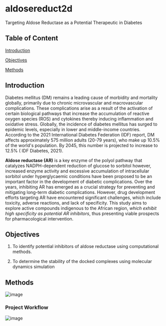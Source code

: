# aldosereduct2d

Targeting Aldose Reductase as a Potential Therapeutic in Diabetes

## Table of Content

[Introduction](https://github.com/omicscodeathon/aldosereduct2d#introduction)

[Objectives](https://github.com/omicscodeathon/aldosereduct2d#objectives)

[Methods](https://github.com/omicscodeathon/aldosereduct2d#methods)  

## Introduction

Diabetes mellitus (DM) remains a leading cause of morbidity and mortality globally, primarily due to chronic microvascular and macrovascular complications. These complications arise as a result of the activation of certain biological pathways that increase the accumulation of reactive oxygen species (ROS) and cytokines thereby inducing inflammation and oxidative stress.
Globally, the incidence of diabetes mellitus has surged to epidemic levels, especially in lower and middle-income countries. According to the 2021 International Diabetes Federation (IDF) report, DM affects approximately 575 million adults (20-79 years), who make up 10.5% of the world's population. By 2045, this number is projected to increase to 12.5% ( IDF Diabetes, 2021). 

**Aldose reductase (AR)** is a key enzyme of the polyol pathway that catalyzes NADPH-dependent reduction of glucose to sorbitol however, increased enzyme activity and excessive accumulation of intracellular sorbitol under hyperglycaemic conditions have been proposed to be an important factor in the development of diabetic complications. Over the years, inhibiting AR has emerged as a crucial strategy for preventing and mitigating long-term diabetic complications. However, drug development efforts targeting AR have encountered significant challenges, which include toxicity, adverse reactions, and lack of specificity. This study aims to explore active compounds indigenous to the African region, _which exhibit high specificity as potential AR inhibitors_, thus presenting viable prospects for pharmacological intervention.

## Objectives

1. To identify potential inhibitors of aldose reductase using computational methods.
   
2. To determine the stability of the docked complexes using molecular dynamics simulation

## Methods

![image](https://github.com/omicscodeathon/aldosereduct2d/assets/108574845/29f7d44f-d61f-4a73-b4f8-a70cf70e1fb2)

### Project Workflow

![image](https://github.com/omicscodeathon/aldosereduct2d/assets/108574845/cd7521ae-6086-4544-b29a-44e27160c9e6)



